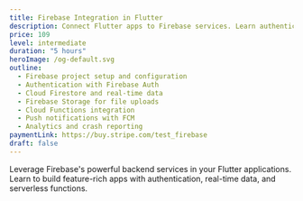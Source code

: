 ```yaml
---
title: Firebase Integration in Flutter
description: Connect Flutter apps to Firebase services. Learn authentication, real-time database, cloud functions, and push notifications.
price: 109
level: intermediate
duration: "5 hours"
heroImage: /og-default.svg
outline:
  - Firebase project setup and configuration
  - Authentication with Firebase Auth
  - Cloud Firestore and real-time data
  - Firebase Storage for file uploads
  - Cloud Functions integration
  - Push notifications with FCM
  - Analytics and crash reporting
paymentLink: https://buy.stripe.com/test_firebase
draft: false
---
```


Leverage Firebase's powerful backend services in your Flutter applications. Learn to build feature-rich apps with authentication, real-time data, and serverless functions.